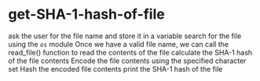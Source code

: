 # get-SHA-1-hash-of-file
ask the user for the file name and store it in a variable search for the file using the `os` module
Once we have a valid file name, we can call the read_file() function to read the contents of the file 
calculate the SHA-1 hash of the file contents Encode the file contents using the specified character set 
Hash the encoded file contents print the SHA-1 hash of the file
